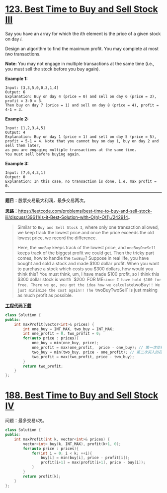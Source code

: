 # [123. Best Time to Buy and Sell Stock III](https://leetcode.com/problems/best-time-to-buy-and-sell-stock-iii/)

Say you have an array for which the *i*th element is the price of a given stock on day *i*.

Design an algorithm to find the maximum profit. You may complete at most *two* transactions.

**Note:** You may not engage in multiple transactions at the same time (i.e., you must sell the stock before you buy again).

**Example 1:**

```
Input: [3,3,5,0,0,3,1,4]
Output: 6
Explanation: Buy on day 4 (price = 0) and sell on day 6 (price = 3), profit = 3-0 = 3. 
Then buy on day 7 (price = 1) and sell on day 8 (price = 4), profit = 4-1 = 3.
```

**Example 2:**

```
Input: [1,2,3,4,5]
Output: 4
Explanation: Buy on day 1 (price = 1) and sell on day 5 (price = 5), profit = 5-1 = 4. Note that you cannot buy on day 1, buy on day 2 and sell them later, 
as you are engaging multiple transactions at the same time. 
You must sell before buying again.
```

**Example 3:**

```
Input: [7,6,4,3,1]
Output: 0
Explanation: In this case, no transaction is done, i.e. max profit = 0.
```

-----

**题目**：股票交易最大利润，最多交易两次。

**思路**：<https://leetcode.com/problems/best-time-to-buy-and-sell-stock-iii/discuss/39611/Is-it-Best-Solution-with-O(n)-O(1)./242914>。

> Similar to `Buy and Sell Stock I`, where only one transaction allowed, we keep track the lowest price and once the price exceeds the old lowest price, we record the difference.
>
> Here, the `oneBuy` keeps track of the lowest price, and `oneBuyOneSell` keeps track of the biggest profit we could get.
> Then the tricky part comes, how to handle the `twoBuy`? Suppose in real life, you have bought and sold a stock and made $100 dollar profit. When you want to purchase a stock which costs you $300 dollars, how would you think this? You must think, um, I have made $100 profit, so I think this $300 dollar stock is worth `$200` `FOR ME` since I have hold $100 for free.
> There we go, you got the idea how we calculate `twoBuy`!! We just minimize the cost again!! The `twoBuyTwoSell` is just making as much profit as possible.

[**工程代码下载**](https://github.com/abesft/leetcode)

```cpp
class Solution {
public:
    int maxProfit(vector<int>& prices) {
        int one_buy = INT_MAX, two_buy = INT_MAX;
        int one_profit = 0, two_profit = 0;
        for(auto price : prices){
            one_buy = min(one_buy, price);
            one_profit = max(one_profit,  price - one_buy); // 第一次交易的最大利润
            two_buy = min(two_buy, price - one_profit); // 第二次买入的花费除去第一次利润
            two_profit = max(two_profit, price - two_buy);
        }
        return two_profit;
    }
};
```



# [188. Best Time to Buy and Sell Stock IV](https://leetcode.com/problems/best-time-to-buy-and-sell-stock-iv/)

问题：最多交易`k`次。

```cpp
class Solution {
public:
    int maxProfit(int k, vector<int>& prices) {
        vector<int> buy(k, INT_MAX), profit(k+1, 0);
        for(auto price : prices){
            for(int i = 0; i < k; ++i){
                buy[i] = min(buy[i], price - profit[i]);
                profit[i+1] = max(profit[i+1], price - buy[i]);
            }
        }
        return profit[k];
    }
};
```


